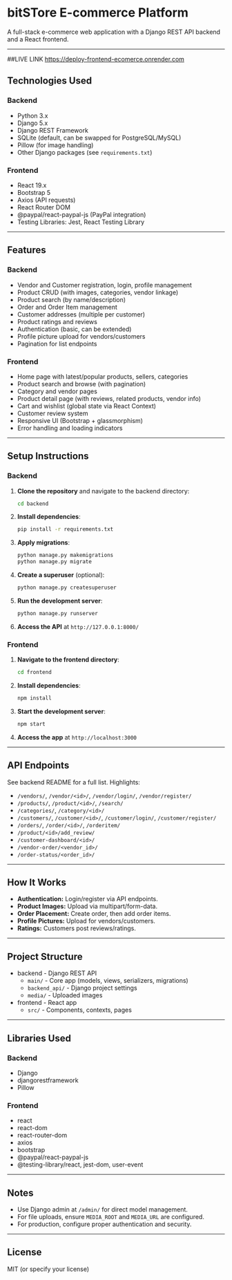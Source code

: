 # bitSTore E-commerce Platform

A full-stack e-commerce web application with a Django REST API backend and a React frontend.

---

##LIVE LINK
https://deploy-frontend-ecomerce.onrender.com



## Technologies Used

### Backend
- Python 3.x
- Django 5.x
- Django REST Framework
- SQLite (default, can be swapped for PostgreSQL/MySQL)
- Pillow (for image handling)
- Other Django packages (see `requirements.txt`)

### Frontend
- React 19.x
- Bootstrap 5
- Axios (API requests)
- React Router DOM
- @paypal/react-paypal-js (PayPal integration)
- Testing Libraries: Jest, React Testing Library

---

## Features

### Backend
- Vendor and Customer registration, login, profile management
- Product CRUD (with images, categories, vendor linkage)
- Product search (by name/description)
- Order and Order Item management
- Customer addresses (multiple per customer)
- Product ratings and reviews
- Authentication (basic, can be extended)
- Profile picture upload for vendors/customers
- Pagination for list endpoints

### Frontend
- Home page with latest/popular products, sellers, categories
- Product search and browse (with pagination)
- Category and vendor pages
- Product detail page (with reviews, related products, vendor info)
- Cart and wishlist (global state via React Context)
- Customer review system
- Responsive UI (Bootstrap + glassmorphism)
- Error handling and loading indicators

---

## Setup Instructions

### Backend

1. **Clone the repository** and navigate to the backend directory:
   ```sh
   cd backend
   ```

2. **Install dependencies**:
   ```sh
   pip install -r requirements.txt
   ```

3. **Apply migrations**:
   ```sh
   python manage.py makemigrations
   python manage.py migrate
   ```

4. **Create a superuser** (optional):
   ```sh
   python manage.py createsuperuser
   ```

5. **Run the development server**:
   ```sh
   python manage.py runserver
   ```

6. **Access the API** at `http://127.0.0.1:8000/`

### Frontend

1. **Navigate to the frontend directory**:
   ```sh
   cd frontend
   ```

2. **Install dependencies**:
   ```sh
   npm install
   ```

3. **Start the development server**:
   ```sh
   npm start
   ```

4. **Access the app** at `http://localhost:3000`

---

## API Endpoints

See backend README for a full list. Highlights:
- `/vendors/`, `/vendor/<id>/`, `/vendor/login/`, `/vendor/register/`
- `/products/`, `/product/<id>/`, `/search/`
- `/categories/`, `/category/<id>/`
- `/customers/`, `/customer/<id>/`, `/customer/login/`, `/customer/register/`
- `/orders/`, `/order/<id>/`, `/orderitem/`
- `/product/<id>/add_review/`
- `/customer-dashboard/<id>/`
- `/vendor-order/<vendor_id>/`
- `/order-status/<order_id>/`

---

## How It Works

- **Authentication:** Login/register via API endpoints.
- **Product Images:** Upload via multipart/form-data.
- **Order Placement:** Create order, then add order items.
- **Profile Pictures:** Upload for vendors/customers.
- **Ratings:** Customers post reviews/ratings.

---

## Project Structure

- backend - Django REST API
  - `main/` - Core app (models, views, serializers, migrations)
  - `backend_api/` - Django project settings
  - `media/` - Uploaded images
- frontend - React app
  - `src/` - Components, contexts, pages

---

## Libraries Used

### Backend
- Django
- djangorestframework
- Pillow

### Frontend
- react
- react-dom
- react-router-dom
- axios
- bootstrap
- @paypal/react-paypal-js
- @testing-library/react, jest-dom, user-event

---

## Notes

- Use Django admin at `/admin/` for direct model management.
- For file uploads, ensure `MEDIA_ROOT` and `MEDIA_URL` are configured.
- For production, configure proper authentication and security.

---

## License

MIT (or specify your license)
